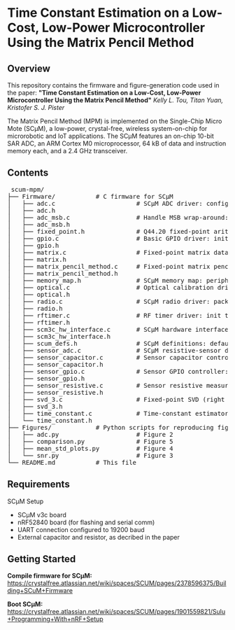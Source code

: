 # Time Constant Estimation on a Low-Cost, Low-Power Microcontroller Using the Matrix Pencil Method

## Overview

This repository contains the firmware and figure-generation code used in the paper:
**"Time Constant Estimation on a Low-Cost, Low-Power Microcontroller Using the Matrix Pencil Method"**
_Kelly L. Tou, Titan Yuan, Kristofer S. J. Pister_

The Matrix Pencil Method (MPM) is implemented on the Single-Chip Micro Mote (SCμM), a low-power, crystal-free, wireless system-on-chip for microrobotic and IoT applications. The SCμM features an on-chip 10-bit SAR ADC, an ARM Cortex M0 microprocessor, 64 kB of data and instruction memory each, and a 2.4 GHz transceiver.

## Contents

<pre> scum-mpm/
├── Firmware/           # C firmware for SCμM
│   ├── adc.c                      # SCμM ADC driver: configure ASC bits, trigger conversions via interrupt, and read or average samples
│   ├── adc.h
│   ├── adc_msb.c                  # Handle MSB wrap-around: extend raw 10-bit ADC samples into a continuous monotonic value
│   ├── adc_msb.h
│   ├── fixed_point.h              # Q44.20 fixed-point arithmetic: type definitions, conversions, basic ops (add, sub, mul, div, abs, pow, sqrt)
│   ├── gpio.c                     # Basic GPIO driver: init pins low, set/clear/toggle outputs, and handle external GPIO interrupts
│   ├── gpio.h
│   ├── matrix.c                   # Fixed-point matrix data structure: init, bounds-checked get/set, add, multiply, copy, and transpose
│   ├── matrix.h
│   ├── matrix_pencil_method.c     # Fixed-point matrix pencil method: build data/SVD matrices, compute eigenvalue, and extract signal time constant
│   ├── matrix_pencil_method.h
│   ├── memory_map.h               # SCμM memory map: peripheral base addresses and register access macros
│   ├── optical.c                  # Optical calibration driver: iteratively measure analog counters via SFD ISR and tune HF, LC, 2M RC, and IF clocks
│   ├── optical.h
│   ├── radio.c                    # SCμM radio driver: packet send/receive, channel calibration (LC sweep + FIR tuning), and interrupt handling
│   ├── radio.h
│   ├── rftimer.c                  # RF timer driver: init timer, schedule compare‐match callbacks and delays, and handle compare/capture interrupts
│   ├── rftimer.h
│   ├── scm3c_hw_interface.c       # SCμM hardware interface: configure analog scan chain, clocks (HF, 2 MHz RC, IF), DACs, LDOs, CRC, GPI/GPO, and peripheral initialization routines
│   ├── scm3c_hw_interface.h
│   ├── scum_defs.h                # SCμM definitions: default initial LC code and calibration reference target
│   ├── sensor_adc.c               # SCμM resistive-sensor demo: init hardware (clocks, ADC, RF timer), perform optical calibration, and periodically measure sensor time constant
│   ├── sensor_capacitor.c         # Sensor capacitor controller: cycle through configured capacitor masks and drive corresponding GPIOs for each mask
│   ├── sensor_capacitor.h
│   ├── sensor_gpio.c              # Sensor GPIO controller: configure analog-scan-chain enables, drive pins high/low/high-Z, and generate timed excitation pulses via RF timer
│   ├── sensor_gpio.h
│   ├── sensor_resistive.c         # Sensor resistive measurement: drive excitation, schedule ADC sampling via RF timer, accumulate readings in a state machine, and estimate the decay time constant
│   ├── sensor_resistive.h
│   ├── svd_3.c                    # Fixed-point SVD (right singular vectors): store AᵀA, then compute V via gradient ascent with orthogonal projection and cross-product enforcement
│   ├── svd_3.h
│   ├── time_constant.c            # Time-constant estimator: buffer disambiguated ADC samples until decay completes, then compute exponential decay constant via matrix pencil method
│   └── time_constant.h
├── Figures/            # Python scripts for reproducing figures from the paper
│   ├── adc.py                     # Figure 2
│   ├── comparison.py              # Figure 5
│   ├── mean_std_plots.py          # Figure 4
│   └── snr.py                     # Figure 3
└── README.md           # This file </pre>

## Requirements

SCμM Setup
- SCμM v3c board
- nRF52840 board (for flashing and serial comm)
- UART connection configured to 19200 baud
- External capacitor and resistor, as decribed in the paper

## Getting Started

**Compile firmware for SCμM:** https://crystalfree.atlassian.net/wiki/spaces/SCUM/pages/2378596375/Building+SCuM+Firmware 

**Boot SCμM:** https://crystalfree.atlassian.net/wiki/spaces/SCUM/pages/1901559821/Sulu+Programming+With+nRF+Setup
